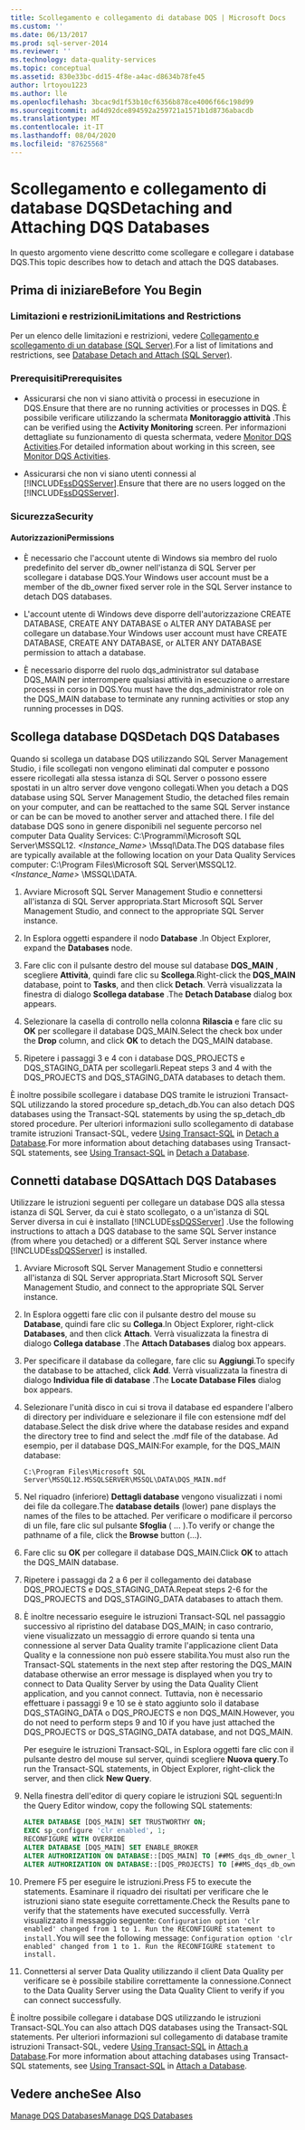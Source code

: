 ```yaml
---
title: Scollegamento e collegamento di database DQS | Microsoft Docs
ms.custom: ''
ms.date: 06/13/2017
ms.prod: sql-server-2014
ms.reviewer: ''
ms.technology: data-quality-services
ms.topic: conceptual
ms.assetid: 830e33bc-dd15-4f8e-a4ac-d8634b78fe45
author: lrtoyou1223
ms.author: lle
ms.openlocfilehash: 3bcac9d1f53b10cf6356b878ce4006f66c198d99
ms.sourcegitcommit: ad4d92dce894592a259721a1571b1d8736abacdb
ms.translationtype: MT
ms.contentlocale: it-IT
ms.lasthandoff: 08/04/2020
ms.locfileid: "87625568"
---
```

# <a name="detaching-and-attaching-dqs-databases"></a><span data-ttu-id="894f8-102">Scollegamento e collegamento di database DQS</span><span class="sxs-lookup"><span data-stu-id="894f8-102">Detaching and Attaching DQS Databases</span></span>
  <span data-ttu-id="894f8-103">In questo argomento viene descritto come scollegare e collegare i database DQS.</span><span class="sxs-lookup"><span data-stu-id="894f8-103">This topic describes how to detach and attach the DQS databases.</span></span>  
  
##  <a name="before-you-begin"></a><a name="BeforeYouBegin"></a> <span data-ttu-id="894f8-104">Prima di iniziare</span><span class="sxs-lookup"><span data-stu-id="894f8-104">Before You Begin</span></span>  
  
###  <a name="limitations-and-restrictions"></a><a name="Limitations"></a> <span data-ttu-id="894f8-105">Limitazioni e restrizioni</span><span class="sxs-lookup"><span data-stu-id="894f8-105">Limitations and Restrictions</span></span>  
 <span data-ttu-id="894f8-106">Per un elenco delle limitazioni e restrizioni, vedere [Collegamento e scollegamento di un database &#40;SQL Server&#41;](../relational-databases/databases/database-detach-and-attach-sql-server.md).</span><span class="sxs-lookup"><span data-stu-id="894f8-106">For a list of limitations and restrictions, see [Database Detach and Attach &#40;SQL Server&#41;](../relational-databases/databases/database-detach-and-attach-sql-server.md).</span></span>  
  
###  <a name="prerequisites"></a><a name="Prerequisites"></a> <span data-ttu-id="894f8-107">Prerequisiti</span><span class="sxs-lookup"><span data-stu-id="894f8-107">Prerequisites</span></span>  
  
-   <span data-ttu-id="894f8-108">Assicurarsi che non vi siano attività o processi in esecuzione in DQS.</span><span class="sxs-lookup"><span data-stu-id="894f8-108">Ensure that there are no running activities or processes in DQS.</span></span> <span data-ttu-id="894f8-109">È possibile verificare utilizzando la schermata **Monitoraggio attività** .</span><span class="sxs-lookup"><span data-stu-id="894f8-109">This can be verified using the **Activity Monitoring** screen.</span></span> <span data-ttu-id="894f8-110">Per informazioni dettagliate su funzionamento di questa schermata, vedere [Monitor DQS Activities](../../2014/data-quality-services/monitor-dqs-activities.md).</span><span class="sxs-lookup"><span data-stu-id="894f8-110">For detailed information about working in this screen, see [Monitor DQS Activities](../../2014/data-quality-services/monitor-dqs-activities.md).</span></span>  
  
-   <span data-ttu-id="894f8-111">Assicurarsi che non vi siano utenti connessi al [!INCLUDE[ssDQSServer](../includes/ssdqsserver-md.md)].</span><span class="sxs-lookup"><span data-stu-id="894f8-111">Ensure that there are no users logged on the [!INCLUDE[ssDQSServer](../includes/ssdqsserver-md.md)].</span></span>  
  
###  <a name="security"></a><a name="Security"></a> <span data-ttu-id="894f8-112">Sicurezza</span><span class="sxs-lookup"><span data-stu-id="894f8-112">Security</span></span>  
  
####  <a name="permissions"></a><a name="Permissions"></a> <span data-ttu-id="894f8-113">Autorizzazioni</span><span class="sxs-lookup"><span data-stu-id="894f8-113">Permissions</span></span>  
  
-   <span data-ttu-id="894f8-114">È necessario che l'account utente di Windows sia membro del ruolo predefinito del server db_owner nell'istanza di SQL Server per scollegare i database DQS.</span><span class="sxs-lookup"><span data-stu-id="894f8-114">Your Windows user account must be a member of the db_owner fixed server role in the SQL Server instance to detach DQS databases.</span></span>  
  
-   <span data-ttu-id="894f8-115">L'account utente di Windows deve disporre dell'autorizzazione CREATE DATABASE, CREATE ANY DATABASE o ALTER ANY DATABASE per collegare un database.</span><span class="sxs-lookup"><span data-stu-id="894f8-115">Your Windows user account must have CREATE DATABASE, CREATE ANY DATABASE, or ALTER ANY DATABASE permission to attach a database.</span></span>  
  
-   <span data-ttu-id="894f8-116">È necessario disporre del ruolo dqs_administrator sul database DQS_MAIN per interrompere qualsiasi attività in esecuzione o arrestare processi in corso in DQS.</span><span class="sxs-lookup"><span data-stu-id="894f8-116">You must have the dqs_administrator role on the DQS_MAIN database to terminate any running activities or stop any running processes in DQS.</span></span>  
  
##  <a name="detach-dqs-databases"></a><a name="Detach"></a><span data-ttu-id="894f8-117">Scollega database DQS</span><span class="sxs-lookup"><span data-stu-id="894f8-117">Detach DQS Databases</span></span>  
 <span data-ttu-id="894f8-118">Quando si scollega un database DQS utilizzando SQL Server Management Studio, i file scollegati non vengono eliminati dal computer e possono essere ricollegati alla stessa istanza di SQL Server o possono essere spostati in un altro server dove vengono collegati.</span><span class="sxs-lookup"><span data-stu-id="894f8-118">When you detach a DQS database using SQL Server Management Studio, the detached files remain on your computer, and can be reattached to the same SQL Server instance or can be can be moved to another server and attached there.</span></span> <span data-ttu-id="894f8-119">I file del database DQS sono in genere disponibili nel seguente percorso nel computer Data Quality Services: C:\Programmi\Microsoft SQL Server\MSSQL12. *<Instance_Name>* \Mssql\Data.</span><span class="sxs-lookup"><span data-stu-id="894f8-119">The DQS database files are typically available at the following location on your Data Quality Services computer: C:\Program Files\Microsoft SQL Server\MSSQL12.*<Instance_Name>* \MSSQL\DATA.</span></span>  
  
1.  <span data-ttu-id="894f8-120">Avviare Microsoft SQL Server Management Studio e connettersi all'istanza di SQL Server appropriata.</span><span class="sxs-lookup"><span data-stu-id="894f8-120">Start Microsoft SQL Server Management Studio, and connect to the appropriate SQL Server instance.</span></span>  
  
2.  <span data-ttu-id="894f8-121">In Esplora oggetti espandere il nodo **Database** .</span><span class="sxs-lookup"><span data-stu-id="894f8-121">In Object Explorer, expand the **Databases** node.</span></span>  
  
3.  <span data-ttu-id="894f8-122">Fare clic con il pulsante destro del mouse sul database **DQS_MAIN** , scegliere **Attività**, quindi fare clic su **Scollega**.</span><span class="sxs-lookup"><span data-stu-id="894f8-122">Right-click the **DQS_MAIN** database, point to **Tasks**, and then click **Detach**.</span></span> <span data-ttu-id="894f8-123">Verrà visualizzata la finestra di dialogo **Scollega database** .</span><span class="sxs-lookup"><span data-stu-id="894f8-123">The **Detach Database** dialog box appears.</span></span>  
  
4.  <span data-ttu-id="894f8-124">Selezionare la casella di controllo nella colonna **Rilascia** e fare clic su **OK** per scollegare il database DQS_MAIN.</span><span class="sxs-lookup"><span data-stu-id="894f8-124">Select the check box under the **Drop** column, and click **OK** to detach the DQS_MAIN database.</span></span>  
  
5.  <span data-ttu-id="894f8-125">Ripetere i passaggi 3 e 4 con i database DQS_PROJECTS e DQS_STAGING_DATA per scollegarli.</span><span class="sxs-lookup"><span data-stu-id="894f8-125">Repeat steps 3 and 4 with the DQS_PROJECTS and DQS_STAGING_DATA databases to detach them.</span></span>  
  
 <span data-ttu-id="894f8-126">È inoltre possibile scollegare i database DQS tramite le istruzioni Transact-SQL utilizzando la stored procedure sp_detach_db.</span><span class="sxs-lookup"><span data-stu-id="894f8-126">You can also detach DQS databases using the Transact-SQL statements by using the sp_detach_db stored procedure.</span></span> <span data-ttu-id="894f8-127">Per ulteriori informazioni sullo scollegamento di database tramite istruzioni Transact-SQL, vedere [Using Transact-SQL](../relational-databases/databases/detach-a-database.md#TsqlProcedure) in [Detach a Database](../relational-databases/databases/detach-a-database.md).</span><span class="sxs-lookup"><span data-stu-id="894f8-127">For more information about detaching databases using Transact-SQL statements, see [Using Transact-SQL](../relational-databases/databases/detach-a-database.md#TsqlProcedure) in [Detach a Database](../relational-databases/databases/detach-a-database.md).</span></span>  
  
##  <a name="attach-dqs-databases"></a><a name="Attach"></a><span data-ttu-id="894f8-128">Connetti database DQS</span><span class="sxs-lookup"><span data-stu-id="894f8-128">Attach DQS Databases</span></span>  
 <span data-ttu-id="894f8-129">Utilizzare le istruzioni seguenti per collegare un database DQS alla stessa istanza di SQL Server, da cui è stato scollegato, o a un'istanza di SQL Server diversa in cui è installato [!INCLUDE[ssDQSServer](../includes/ssdqsserver-md.md)] .</span><span class="sxs-lookup"><span data-stu-id="894f8-129">Use the following instructions to attach a DQS database to the same SQL Server instance (from where you detached) or a different SQL Server instance where [!INCLUDE[ssDQSServer](../includes/ssdqsserver-md.md)] is installed.</span></span>  
  
1.  <span data-ttu-id="894f8-130">Avviare Microsoft SQL Server Management Studio e connettersi all'istanza di SQL Server appropriata.</span><span class="sxs-lookup"><span data-stu-id="894f8-130">Start Microsoft SQL Server Management Studio, and connect to the appropriate SQL Server instance.</span></span>  
  
2.  <span data-ttu-id="894f8-131">In Esplora oggetti fare clic con il pulsante destro del mouse su **Database**, quindi fare clic su **Collega**.</span><span class="sxs-lookup"><span data-stu-id="894f8-131">In Object Explorer, right-click **Databases**, and then click **Attach**.</span></span> <span data-ttu-id="894f8-132">Verrà visualizzata la finestra di dialogo **Collega database** .</span><span class="sxs-lookup"><span data-stu-id="894f8-132">The **Attach Databases** dialog box appears.</span></span>  
  
3.  <span data-ttu-id="894f8-133">Per specificare il database da collegare, fare clic su **Aggiungi**.</span><span class="sxs-lookup"><span data-stu-id="894f8-133">To specify the database to be attached, click **Add**.</span></span> <span data-ttu-id="894f8-134">Verrà visualizzata la finestra di dialogo **Individua file di database** .</span><span class="sxs-lookup"><span data-stu-id="894f8-134">The **Locate Database Files** dialog box appears.</span></span>  
  
4.  <span data-ttu-id="894f8-135">Selezionare l'unità disco in cui si trova il database ed espandere l'albero di directory per individuare e selezionare il file con estensione mdf del database.</span><span class="sxs-lookup"><span data-stu-id="894f8-135">Select the disk drive where the database resides and expand the directory tree to find and select the .mdf file of the database.</span></span> <span data-ttu-id="894f8-136">Ad esempio, per il database DQS_MAIN:</span><span class="sxs-lookup"><span data-stu-id="894f8-136">For example, for the DQS_MAIN database:</span></span>  
  
    ```  
    C:\Program Files\Microsoft SQL Server\MSSQL12.MSSQLSERVER\MSSQL\DATA\DQS_MAIN.mdf  
    ```  
  
5.  <span data-ttu-id="894f8-137">Nel riquadro (inferiore) **Dettagli database** vengono visualizzati i nomi dei file da collegare.</span><span class="sxs-lookup"><span data-stu-id="894f8-137">The **database details** (lower) pane displays the names of the files to be attached.</span></span> <span data-ttu-id="894f8-138">Per verificare o modificare il percorso di un file, fare clic sul pulsante **Sfoglia** ( ... ).</span><span class="sxs-lookup"><span data-stu-id="894f8-138">To verify or change the pathname of a file, click the **Browse** button (...).</span></span>  
  
6.  <span data-ttu-id="894f8-139">Fare clic su **OK** per collegare il database DQS_MAIN.</span><span class="sxs-lookup"><span data-stu-id="894f8-139">Click **OK** to attach the DQS_MAIN database.</span></span>  
  
7.  <span data-ttu-id="894f8-140">Ripetere i passaggi da 2 a 6 per il collegamento dei database DQS_PROJECTS e DQS_STAGING_DATA.</span><span class="sxs-lookup"><span data-stu-id="894f8-140">Repeat steps 2-6 for the DQS_PROJECTS and DQS_STAGING_DATA databases to attach them.</span></span>  
  
8.  <span data-ttu-id="894f8-141">È inoltre necessario eseguire le istruzioni Transact-SQL nel passaggio successivo al ripristino del database DQS_MAIN; in caso contrario, viene visualizzato un messaggio di errore quando si tenta una connessione al server Data Quality tramite l'applicazione client Data Quality e la connessione non può essere stabilita.</span><span class="sxs-lookup"><span data-stu-id="894f8-141">You must also run the Transact-SQL statements in the next step after restoring the DQS_MAIN database otherwise an error message is displayed when you try to connect to Data Quality Server by using the Data Quality Client application, and you cannot connect.</span></span> <span data-ttu-id="894f8-142">Tuttavia, non è necessario effettuare i passaggi 9 e 10 se è stato aggiunto solo il database DQS_STAGING_DATA o DQS_PROJECTS e non DQS_MAIN.</span><span class="sxs-lookup"><span data-stu-id="894f8-142">However, you do not need to perform steps 9 and 10 if you have just attached the DQS_PROJECTS or DQS_STAGING_DATA database, and not DQS_MAIN.</span></span>  
  
     <span data-ttu-id="894f8-143">Per eseguire le istruzioni Transact-SQL, in Esplora oggetti fare clic con il pulsante destro del mouse sul server, quindi scegliere **Nuova query**.</span><span class="sxs-lookup"><span data-stu-id="894f8-143">To run the Transact-SQL statements, in Object Explorer, right-click the server, and then click **New Query**.</span></span>  
  
9. <span data-ttu-id="894f8-144">Nella finestra dell'editor di query copiare le istruzioni SQL seguenti:</span><span class="sxs-lookup"><span data-stu-id="894f8-144">In the Query Editor window, copy the following SQL statements:</span></span>  
  
    ```sql  
    ALTER DATABASE [DQS_MAIN] SET TRUSTWORTHY ON;  
    EXEC sp_configure 'clr enabled', 1;  
    RECONFIGURE WITH OVERRIDE  
    ALTER DATABASE [DQS_MAIN] SET ENABLE_BROKER  
    ALTER AUTHORIZATION ON DATABASE::[DQS_MAIN] TO [##MS_dqs_db_owner_login##]  
    ALTER AUTHORIZATION ON DATABASE::[DQS_PROJECTS] TO [##MS_dqs_db_owner_login##]  
    ```  
  
10. <span data-ttu-id="894f8-145">Premere F5 per eseguire le istruzioni.</span><span class="sxs-lookup"><span data-stu-id="894f8-145">Press F5 to execute the statements.</span></span> <span data-ttu-id="894f8-146">Esaminare il riquadro dei risultati per verificare che le istruzioni siano state eseguite correttamente.</span><span class="sxs-lookup"><span data-stu-id="894f8-146">Check the Results pane to verify that the statements have executed successfully.</span></span> <span data-ttu-id="894f8-147">Verrà visualizzato il messaggio seguente: `Configuration option 'clr enabled' changed from 1 to 1. Run the RECONFIGURE statement to install.`</span><span class="sxs-lookup"><span data-stu-id="894f8-147">You will see the following message: `Configuration option 'clr enabled' changed from 1 to 1. Run the RECONFIGURE statement to install.`</span></span>  
  
11. <span data-ttu-id="894f8-148">Connettersi al server Data Quality utilizzando il client Data Quality per verificare se è possibile stabilire correttamente la connessione.</span><span class="sxs-lookup"><span data-stu-id="894f8-148">Connect to the Data Quality Server using the Data Quality Client to verify if you can connect successfully.</span></span>  
  
 <span data-ttu-id="894f8-149">È inoltre possibile collegare i database DQS utilizzando le istruzioni Transact-SQL.</span><span class="sxs-lookup"><span data-stu-id="894f8-149">You can also attach DQS databases using the Transact-SQL statements.</span></span> <span data-ttu-id="894f8-150">Per ulteriori informazioni sul collegamento di database tramite istruzioni Transact-SQL, vedere [Using Transact-SQL](../relational-databases/databases/attach-a-database.md#TsqlProcedure) in [Attach a Database](../relational-databases/databases/attach-a-database.md).</span><span class="sxs-lookup"><span data-stu-id="894f8-150">For more information about attaching databases using Transact-SQL statements, see [Using Transact-SQL](../relational-databases/databases/attach-a-database.md#TsqlProcedure) in [Attach a Database](../relational-databases/databases/attach-a-database.md).</span></span>  
  
## <a name="see-also"></a><span data-ttu-id="894f8-151">Vedere anche</span><span class="sxs-lookup"><span data-stu-id="894f8-151">See Also</span></span>  
 [<span data-ttu-id="894f8-152">Manage DQS Databases</span><span class="sxs-lookup"><span data-stu-id="894f8-152">Manage DQS Databases</span></span>](../../2014/data-quality-services/manage-dqs-databases.md)  
  
  
